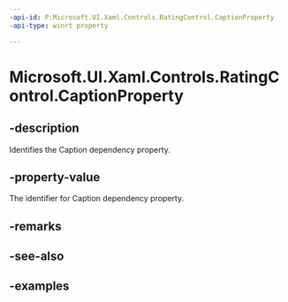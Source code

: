 ```yaml
---
-api-id: P:Microsoft.UI.Xaml.Controls.RatingControl.CaptionProperty
-api-type: winrt property

---
```

<!-- Property syntax.
public DependencyProperty CaptionProperty { get; }
-->

# Microsoft.UI.Xaml.Controls.RatingControl.CaptionProperty


## -description

Identifies the Caption dependency property.


## -property-value

The identifier for Caption dependency property.


## -remarks


## -see-also


## -examples



